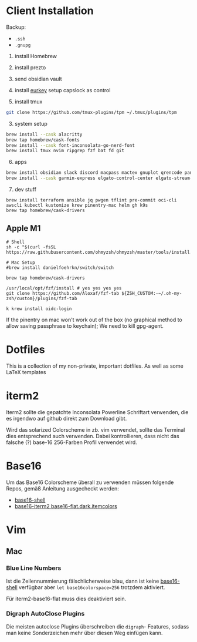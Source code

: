 # Client Installation

Backup:
* `.ssh`
* `.gnupg`

1. install Homebrew

2. install prezto

3. send obsidian vault

3. install [eurkey](https://github.com/jonasdiemer/EurKEY-Mac)
setup capslock as control

3. install tmux 
```bash
git clone https://github.com/tmux-plugins/tpm ~/.tmux/plugins/tpm
```
3. system setup
```bash
brew install --cask alacritty
brew tap homebrew/cask-fonts
brew install --cask font-inconsolata-go-nerd-font
brew install tmux nvim ripgrep fzf bat fd git
```

6. apps
```bash
brew install obsidian slack discord macpass mactex gnuplot qrencode pandoc gopls
brew install --cask garmin-express elgato-control-center elgato-stream-deck

```

7. dev stuff
```
brew install terraform ansible jq pwgen tflint pre-commit oci-cli awscli kubectl kustomize krew pinentry-mac helm gh k9s
brew tap homebrew/cask-drivers
```

## Apple M1
```
# Shell
sh -c "$(curl -fsSL https://raw.githubusercontent.com/ohmyzsh/ohmyzsh/master/tools/install.sh)"

# Mac Setup
#brew install danielfoehrkn/switch/switch

brew tap homebrew/cask-drivers

/usr/local/opt/fzf/install # yes yes yes yes
git clone https://github.com/Aloxaf/fzf-tab ${ZSH_CUSTOM:-~/.oh-my-zsh/custom}/plugins/fzf-tab

k krew install oidc-login
```

If the pinentry on mac won't work out of the box (no graphical method to allow
saving passphrase to keychain); We need to kill gpg-agent.

# Dotfiles
This is a collection of my non-private, important dotfiles. As well as some
LaTeX templates
# iterm2
Iterm2 sollte die gepatchte Inconsolata Powerline Schriftart verwenden, die es
irgendwo auf github direkt zum Download gibt.

Wird das solarized Colorscheme in zb. vim verwendet, sollte das Terminal
dies entsprechend auch verwenden. Dabei kontrollieren, dass nicht das
falsche (?) base-16 256-Farben Profil verwendet wird.

# Base16
Um das Base16 Colorscheme überall zu verwenden müssen folgende Repos, gemäß
Anleitung ausgecheckt werden:
* [base16-shell](https://github.com/chriskempson/base16-shell)
* [base16-iterm2 base16-flat.dark.itemcolors](https://github.com/chriskempson/base16-iterm2)

# Vim
## Mac
### Blue Line Numbers
Ist die Zeilennummierung fälschlicherweise blau, dann ist keine
[base16-shell](https://github.com/chriskempson/base16-vim#blue-line-numbers)
verfügbar aber `let base16colorspace=256` trotzdem aktiviert.

Für iterm2-base16-flat muss dies deaktiviert sein.

### Digraph AutoClose Plugins
Die meisten autoclose Plugins überschreiben die `digraph`-<BS> Features, sodass
man keine Sonderzeichen mehr über diesen Weg einfügen kann.


